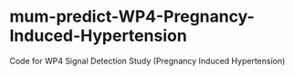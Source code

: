 # mum-predict-WP4-Pregnancy-Induced-Hypertension
Code for WP4 Signal Detection Study (Pregnancy Induced Hypertension)
